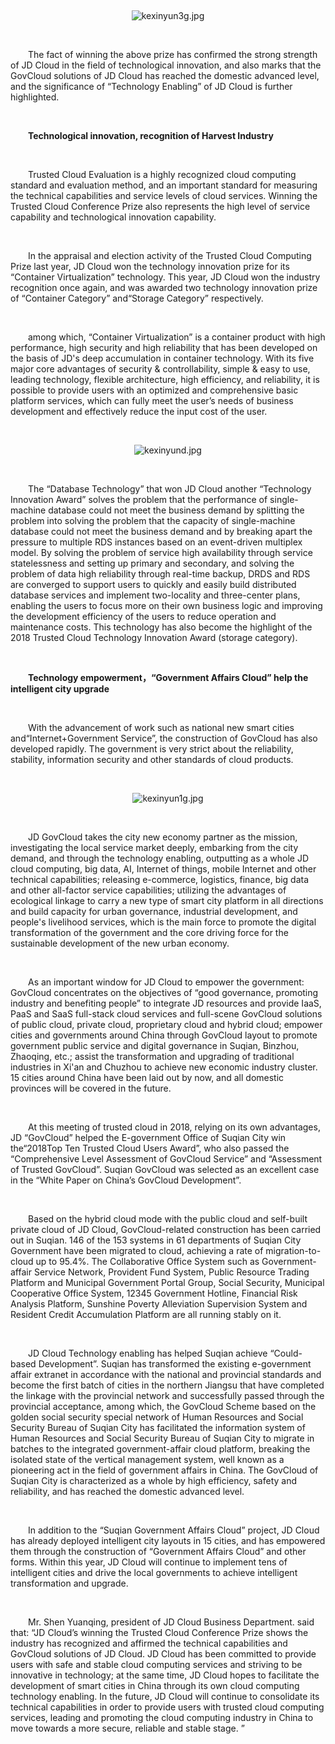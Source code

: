<p style="text-indent: 2em;”>On August 14, under the guidance of the Ministry of Industry and Information Technology, the “2018 Trusted Cloud Summit” hosted by China Academy of Information and Communications Technology and China Communications Standards Association was convened at Beijing International Convention Center. The Summit announced the 2018 “Trusted Cloud Service Award” “Technology Innovation Award” and “Trusted Cloud User Award”. JD Cloud won two technology innovation awards of container and storage categories by the “container virtualization technology” and “database technology”. Meanwhile, relying on its “Government Affairs Cloud solution”, JD Cloud helped E-government Affairs Office of Suqian City win “Top 10 Users of Trusted Cloud” and pass “Comprehensive Assessment of Government Cloud” and “Assessment of Trusted Government Cloud”. Suqian Government Affairs Cloud was also selected into the “China Government Affairs Cloud Development White Paper”. </p>
<p style="text-indent: 2em;"><br/></p>
<p style="text-indent: 0em; text-align: center;"><img src="//img1.jcloudcs.com/cms/2f0c1680-6a30-4890-8a47-032da71eb9c920180814154838.jpg" title="" alt="kexinyun3g.jpg"/></p>
<p><br/></p>
<p style="text-indent: 2em;">The fact of winning the above prize has confirmed the strong strength of JD Cloud in the field of technological innovation, and also marks that the GovCloud solutions of JD Cloud has reached the domestic advanced level, and the significance of “Technology Enabling” of JD Cloud is further highlighted. </p>
<p style="text-indent: 2em;"><br/></p>
<p style="text-indent: 2em;"><strong>Technological innovation, recognition of Harvest Industry</strong></p>
<p style="text-indent: 2em;"><strong><br/></strong></p>
<p style="text-indent: 2em;">Trusted Cloud Evaluation is a highly recognized cloud computing standard and evaluation method, and an important standard for measuring the technical capabilities and service levels of cloud services. Winning the Trusted Cloud Conference Prize also represents the high level of service capability and technological innovation capability. </p>
<p style="text-indent: 2em;"><br/></p>
<p style="text-indent: 2em;">In the appraisal and election activity of the Trusted Cloud Computing Prize last year, JD Cloud won the technology innovation prize for its “Container Virtualization” technology. This year, JD Cloud won the industry recognition once again, and was awarded two technology innovation prize of “Container Category” and“Storage Category” respectively. </p>
<p style="text-indent: 2em;"><br/></p>
<p style="text-indent: 2em;">among which, “Container Virtualization” is a container product with high performance, high security and high reliability that has been developed on the basis of JD's deep accumulation in container technology. With its five major core advantages of security & controllability, simple & easy to use, leading technology, flexible architecture, high efficiency, and reliability, it is possible to provide users with an optimized and comprehensive basic platform services, which can fully meet the user’s needs of business development and effectively reduce the input cost of the user. </p>
<p style="text-indent: 2em;"><br/></p>
<p style="text-indent: 0em; text-align: center;"><img src="//img1.jcloudcs.com/cms/db71f338-8dcf-462b-9259-31b94d28dccb20180814154419.jpg" title="" alt="kexinyund.jpg"/></p>
<p style="text-indent: 2em;"><br/></p>
<p style="text-indent: 2em;">The “Database Technology” that won JD Cloud another “Technology Innovation Award” solves the problem that the performance of single-machine database could not meet the business demand by splitting the problem into solving the problem that the capacity of single-machine database could not meet the business demand and by breaking apart the pressure to multiple RDS instances based on an event-driven multiplex model. By solving the problem of service high availability through service statelessness and setting up primary and secondary, and solving the problem of data high reliability through real-time backup, DRDS and RDS are converged to support users to quickly and easily build distributed database services and implement two-locality and three-center plans, enabling the users to focus more on their own business logic and improving the development efficiency of the users to reduce operation and maintenance costs. This technology has also become the highlight of the 2018 Trusted Cloud Technology Innovation Award (storage category). </p>
<p style="text-indent: 2em;"><br/></p>
<p style="text-indent: 2em;"><strong>Technology empowerment，“Government Affairs Cloud” help the intelligent city upgrade</strong></p>
<p style="text-indent: 2em;"><strong><br/></strong></p>
<p style="text-indent: 2em;">With the advancement of work such as national new smart cities and“Internet+Government Service”, the construction of GovCloud has also developed rapidly. The government is very strict about the reliability, stability, information security and other standards of cloud products. </p>
<p style="text-indent: 2em;"><br/></p>
<p style="text-indent: 0em; text-align: center;"><img src="//img1.jcloudcs.com/cms/f474be4d-e708-479c-a01c-45c1b26c0ea320180814154516.jpg" title="" alt="kexinyun1g.jpg"/></p>
<p style="text-indent: 0em;"><br/></p>
<p style="text-indent: 2em;">JD GovCloud takes the city new economy partner as the mission, investigating the local service market deeply, embarking from the city demand, and through the technology enabling, outputting as a whole JD cloud computing, big data, AI, Internet of things, mobile Internet and other technical capabilities; releasing e-commerce, logistics, finance, big data and other all-factor service capabilities; utilizing the advantages of ecological linkage to carry a new type of smart city platform in all directions and build capacity for urban governance, industrial development, and people's livelihood services, which is the main force to promote the digital transformation of the government and the core driving force for the sustainable development of the new urban economy. </p>
<p style="text-indent: 2em;"><br/></p>
<p style="text-indent: 2em;">As an important window for JD Cloud to empower the government: GovCloud concentrates on the objectives of “good governance, promoting industry and benefiting people” to integrate JD resources and provide IaaS, PaaS and SaaS full-stack cloud services and full-scene GovCloud solutions of public cloud, private cloud, proprietary cloud and hybrid cloud; empower cities and governments around China through GovCloud layout to promote government public service and digital governance in Suqian, Binzhou, Zhaoqing, etc.; assist the transformation and upgrading of traditional industries in Xi'an and Chuzhou to achieve new economic industry cluster. 15 cities around China have been laid out by now, and all domestic provinces will be covered in the future. </p>
<p style="text-indent: 2em;"><br/></p>
<p style="text-indent: 2em;">At this meeting of trusted cloud in 2018, relying on its own advantages, JD “GovCloud” helped the E-government Office of Suqian City win the“2018Top Ten Trusted Cloud Users Award”, who also passed the “Comprehensive Level Assessment of GovCloud Service” and “Assessment of Trusted GovCloud”. Suqian GovCloud was selected as an excellent case in the “White Paper on China’s GovCloud Development”. </p>
<p style="text-indent: 2em;"><br/></p>
<p style="text-indent: 2em;">Based on the hybrid cloud mode with the public cloud and self-built private cloud of JD Cloud, GovCloud-related construction has been carried out in Suqian. 146 of the 153 systems in 61 departments of Suqian City Government have been migrated to cloud, achieving a rate of migration-to-cloud up to 95.4%. The Collaborative Office System such as Government-affair Service Network, Provident Fund System, Public Resource Trading Platform and Municipal Government Portal Group, Social Security, Municipal Cooperative Office System, 12345 Government Hotline, Financial Risk Analysis Platform, Sunshine Poverty Alleviation Supervision System and Resident Credit Accumulation Platform are all running stably on it. </p>
<p style="text-indent: 2em;"><br/></p>
<p style="text-indent: 2em;">JD Cloud Technology enabling has helped Suqian achieve “Could-based Development”. Suqian has transformed the existing e-government affair extranet in accordance with the national and provincial standards and become the first batch of cities in the northern Jiangsu that have completed the linkage with the provincial network and successfully passed through the provincial acceptance, among which, the GovCloud Scheme based on the golden social security special network of Human Resources and Social Security Bureau of Suqian City has facilitated the information system of Human Resources and Social Security Bureau of Suqian City to migrate in batches to the integrated government-affair cloud platform, breaking the isolated state of the vertical management system, well known as a pioneering act in the field of government affairs in China. The GovCloud of Suqian City is characterized as a whole by high efficiency, safety and reliability, and has reached the domestic advanced level. </p>
<p style="text-indent: 2em;"><br/></p>
<p style="text-indent: 2em;">In addition to the “Suqian Government Affairs Cloud” project, JD Cloud has already deployed intelligent city layouts in 15 cities, and has empowered them through the construction of “Government Affairs Cloud” and other forms. Within this year, JD Cloud will continue to implement tens of intelligent cities and drive the local governments to achieve intelligent transformation and upgrade. </p>
<p style="text-indent: 2em;"><br/></p>
<p style="text-indent: 2em;">Mr. Shen Yuanqing, president of JD Cloud Business Department. said that: “JD Cloud’s winning the Trusted Cloud Conference Prize shows the industry has recognized and affirmed the technical capabilities and GovCloud solutions of JD Cloud. JD Cloud has been committed to provide users with safe and stable cloud computing services and striving to be innovative in technology; at the same time, JD Cloud hopes to facilitate the development of smart cities in China through its own cloud computing technology enabling. In the future, JD Cloud will continue to consolidate its technical capabilities in order to provide users with trusted cloud computing services, leading and promoting the cloud computing industry in China to move towards a more secure, reliable and stable stage. ”</p>
